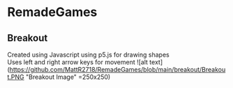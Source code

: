 # RemadeGames
##  Breakout
Created using Javascript using p5.js for drawing shapes\
Uses left and right arrow keys for movement
![alt text](https://github.com/MattR2718/RemadeGames/blob/main/breakout/Breakout.PNG "Breakout Image" =250x250)
